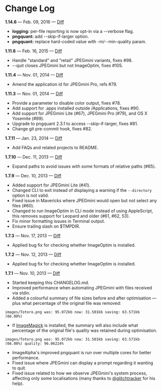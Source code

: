 # Change Log

**1.14.6** — Feb. 09, 2016 — [Diff](https://github.com/JamieMason/ImageOptim-CLI/compare/1.11.6...1.14.6)

+ **logging:** per-file reporting is now opt-in via a --verbose flag.
+ **pngquant:** add --skip-if-larger option.
+ **pngquant:** replace hard-coded value with -m/--min-quality param.

**1.11.6** — Feb. 16, 2015 — [Diff](https://github.com/JamieMason/ImageOptim-CLI/compare/1.11.4...1.11.6)

+ Handle "standard" and "retail" JPEGmini variants, fixes #98.
+ --quit closes JPEGmini but not ImageOptim, fixes #105.

**1.11.4** — Nov. 01, 2014 — [Diff](https://github.com/JamieMason/ImageOptim-CLI/compare/1.11.3...1.11.4)

+ Amend the application id for JPEGmini Pro, refs #79.

**1.11.3** — Nov. 01, 2014 — [Diff](https://github.com/JamieMason/ImageOptim-CLI/compare/1.7.11...1.11.3)

+ Provide a parameter to disable color output, fixes #78.
+ Add support for .apps installed outside /Applications, fixes #90.
+ Add support for JPEGmini Lite (#67), JPEGmini Pro (#79), and OS X Yosemite (#89).
+ Upgrade to pngquant 2.3.1 to access --skip-if-larger, fixes #81.
+ Change git pre-commit hook, fixes #82.

**1.7.11** — Jan. 23, 2014 — [Diff](https://github.com/JamieMason/ImageOptim-CLI/compare/1.7.10...1.7.11)

+ Add FAQs and related projects to README.

**1.7.10** — Dec. 11, 2013 — [Diff](https://github.com/JamieMason/ImageOptim-CLI/compare/1.7.9...1.7.10)

+ Expand paths to avoid issues with some formats of relative paths (#65).

**1.7.9** — Dec. 10, 2013 — [Diff](https://github.com/JamieMason/ImageOptim-CLI/compare/1.7.3...1.7.9)

+ Added support for JPEGmini Lite (#41).
+ Changed CLI to exit instead of displaying a warning if the `--directory` option is not valid.
+ Fixed issue in Mavericks where JPEGmini would open but not select any files (#60).
+ Changed to run ImageOptim in CLI mode instead of using AppleScript, this removes support for Leopard and older (#61, #62, 53).
+ Fix minor formatting issues in Terminal output.
+ Ensure trailing slash on $TMPDIR.

**1.7.3** — Nov. 17, 2013 — [Diff](https://github.com/JamieMason/ImageOptim-CLI/compare/1.7.2...1.7.3)

+ Applied bug fix for checking whether ImageOptim is installed.

**1.7.2** — Nov. 12, 2013 — [Diff](https://github.com/JamieMason/ImageOptim-CLI/compare/1.7.1...1.7.2)

+ Applied bug fix for checking whether ImageOptim is installed.

**1.7.1** — Nov. 10, 2013 — [Diff](https://github.com/JamieMason/ImageOptim-CLI/compare/1.6.19...1.7.1)

+ Started keeping this CHANGELOG.md.
+ Improved performance when automating JPEGmini with files received via stdin.
+ Added a colourful summary of file sizes before and after optimisation — plus what percentage of the original file was removed:

```
images/Totoro.png was: 95.072kb now: 31.501kb saving: 63.571kb (66.00%)
```

+ If [ImageMagick](http://www.imagemagick.org) is installed, the summary will also include what percentage of the original file's quality was retained during optimisation.

```
images/Totoro.png was: 95.072kb now: 31.501kb saving: 63.571kb (66.00%) quality: 96.06224%
```

+ ImageAlpha's improved pngquant is run over multiple cores for better performance.
+ Fixed issue where JPEGmini can display a prompt regarding it wanting to quit.
+ Fixed issue related to how we observe JPEGmini's system process, affecting only some localisations (many thanks to [@glitchtracker](https://github.com/glitchtracker) for his help).
